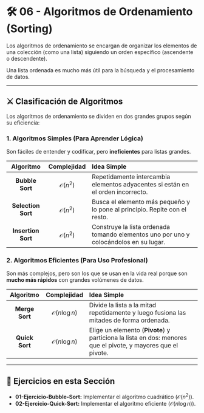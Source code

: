 # 🛠️ 06 - Algoritmos de Ordenamiento (Sorting)

Los algoritmos de ordenamiento se encargan de organizar los elementos de una colección (como una lista) siguiendo un orden específico (ascendente o descendente).

Una lista ordenada es mucho más útil para la búsqueda y el procesamiento de datos.

---

## ⚔️ Clasificación de Algoritmos

Los algoritmos de ordenamiento se dividen en dos grandes grupos según su eficiencia:

### 1. Algoritmos Simples (Para Aprender Lógica)
Son fáciles de entender y codificar, pero **ineficientes** para listas grandes.

| Algoritmo | Complejidad | Idea Simple |
| :---: | :---: | :--- |
| **Bubble Sort** | $\mathcal{O}(n^2)$ | Repetidamente intercambia elementos adyacentes si están en el orden incorrecto. |
| **Selection Sort** | $\mathcal{O}(n^2)$ | Busca el elemento más pequeño y lo pone al principio. Repite con el resto. |
| **Insertion Sort** | $\mathcal{O}(n^2)$ | Construye la lista ordenada tomando elementos uno por uno y colocándolos en su lugar. |

### 2. Algoritmos Eficientes (Para Uso Profesional)
Son más complejos, pero son los que se usan en la vida real porque son **mucho más rápidos** con grandes volúmenes de datos.

| Algoritmo | Complejidad | Idea Simple |
| :---: | :---: | :--- |
| **Merge Sort** | $\mathcal{O}(n \log n)$ | Divide la lista a la mitad repetidamente y luego fusiona las mitades de forma ordenada. |
| **Quick Sort** | $\mathcal{O}(n \log n)$ | Elige un elemento (**Pivote**) y particiona la lista en dos: menores que el pivote, y mayores que el pivote. |

---

## 🎯 Ejercicios en esta Sección

* **01-Ejercicio-Bubble-Sort:** Implementar el algoritmo cuadrático ($\mathcal{O}(n^2)$).
* **02-Ejercicio-Quick-Sort:** Implementar el algoritmo eficiente ($\mathcal{O}(n \log n)$).